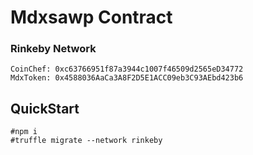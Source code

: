 # Mdxsawp Contract

### Rinkeby Network
```
CoinChef: 0xc63766951f87a3944c1007f46509d2565eD34772
MdxToken: 0x4588036AaCa3A8F2D5E1ACC09eb3C93AEbd423b6
```

## QuickStart

```
#npm i
#truffle migrate --network rinkeby
```
